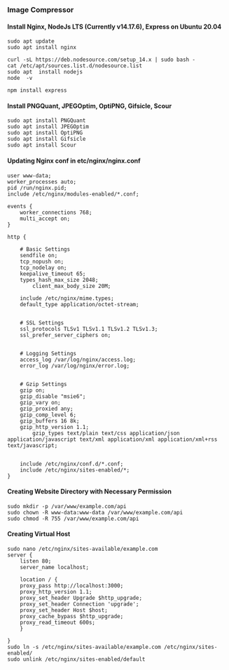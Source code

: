### Image Compressor

#### Install Nginx, NodeJs LTS (Currently v14.17.6), Express on Ubuntu 20.04

```
sudo apt update
sudo apt install nginx

curl -sL https://deb.nodesource.com/setup_14.x | sudo bash -
cat /etc/apt/sources.list.d/nodesource.list
sudo apt  install nodejs
node  -v

npm install express
```

#### Install PNGQuant, JPEGOptim, OptiPNG, Gifsicle, Scour

```
sudo apt install PNGQuant
sudo apt install JPEGOptim
sudo apt install OptiPNG
sudo apt install Gifsicle
sudo apt install Scour
```

#### Updating Nginx conf in etc/nginx/nginx.conf
```
user www-data;
worker_processes auto;
pid /run/nginx.pid;
include /etc/nginx/modules-enabled/*.conf;

events {
	worker_connections 768;
	multi_accept on;
}

http {

	# Basic Settings
	sendfile on;
	tcp_nopush on;
	tcp_nodelay on;
	keepalive_timeout 65;
	types_hash_max_size 2048;
        client_max_body_size 20M;

	include /etc/nginx/mime.types;
	default_type application/octet-stream;


	# SSL Settings
	ssl_protocols TLSv1 TLSv1.1 TLSv1.2 TLSv1.3;
	ssl_prefer_server_ciphers on;


	# Logging Settings
	access_log /var/log/nginx/access.log;
	error_log /var/log/nginx/error.log;


	# Gzip Settings
	gzip on; 
	gzip_disable "msie6";
	gzip_vary on;
	gzip_proxied any;
	gzip_comp_level 6;
	gzip_buffers 16 8k;
	gzip_http_version 1.1;
        gzip_types text/plain text/css application/json application/javascript text/xml application/xml application/xml+rss text/javascript;


	include /etc/nginx/conf.d/*.conf;
	include /etc/nginx/sites-enabled/*;
}
```

#### Creating Website Directory with Necessary Permission

```
sudo mkdir -p /var/www/example.com/api
sudo chown -R www-data:www-data /var/www/example.com/api
sudo chmod -R 755 /var/www/example.com/api
```

#### Creating Virtual Host
```
sudo nano /etc/nginx/sites-available/example.com
server {
    listen 80;
    server_name localhost;

    location / {
    proxy_pass http://localhost:3000;
    proxy_http_version 1.1;
    proxy_set_header Upgrade $http_upgrade;
    proxy_set_header Connection 'upgrade';
    proxy_set_header Host $host;
    proxy_cache_bypass $http_upgrade;
    proxy_read_timeout 600s;
    }

}
sudo ln -s /etc/nginx/sites-available/example.com /etc/nginx/sites-enabled/
sudo unlink /etc/nginx/sites-enabled/default
```
